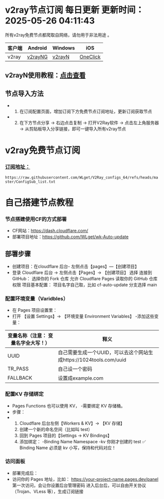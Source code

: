 <!-- AUTO_UPDATE_TIME -->
# v2ray节点订阅 每日更新 更新时间：2025-05-26 04:11:43
所有v2ray免费节点都爬取自网络，请勿用于非法用途 。

|  客户端  | Android  | Windows  | iOS  |
|  ----  | ----   | ----  |----  |
| v2ray  | [v2rayNG](https://github.com/v2fly/v2ray-core/releases/download/v5.32.0/v2ray-android-arm64-v8a.zip) | [v2rayN](https://github.com/2dust/v2rayN/releases/download/7.12.3/v2rayN-windows-64-desktop.zip) | [OneClick]() |
## v2rayN使用教程：[点击查看]()

## 节点导入方法
- 1. 在订阅配置页面，增加订阅下方免费节点订阅地址，更新订阅获取节点
- 2. 在下方节点分享 → 右边点击复制 → 打开V2Ray软件 → 点击左上角服务器 → 从剪贴板导入分享链接，即可一键导入所有v2ray节点
     
# v2ray免费节点订阅
### [订阅地址：]()
`https://raw.githubusercontent.com/WLget/V2Ray_configs_64/refs/heads/master/ConfigSub_list.txt`

# 自己搭建节点教程
### 节点搭建使用CF的方式部署
- CF网站：https://dash.cloudflare.com/
- 部署项目地址：https://github.com/WLget/wk-Auto-update

## 部署步骤

- 创建项目：在cloudflare 后台- 左侧点击【pages】—【创建项目】
- 登录 Cloudflare 后台 → 左侧点击【Pages】→ 【创建项目】 选择 连接到 GitHub： 选择你的 Fork 仓库 允许 Cloudflare Pages 读取你的 GitHub 仓库权限 项目基本配置： 项目名字自己取，比如 cf-auto-update 分支选择 main

### 配置环境变量（Varidbles）
- 在 Pages 项目设置里：
- 打开 【设置 Settings】→ 【环境变量 Environment Variables】 -添加这些变量：
  
|  变量名称（注意： 变量名字全大写！）  | 释义 |
|  ----  | ----   |
|  UUID  | 自己需要生成一个UUID，可以去这个网站生成https://1024tools.com/uuid  |
|  TR_PASS  | 自己设一个密码  |
|  FALLBACK  | 设置成example.com  |
### 配置KV 存储绑定
- Pages Functions 也可以使用 KV， -需要绑定 KV 存储桶。
- 步骤：
- 1. Cloudflare 后台左侧【Workers & KV】→ 【KV 存储】
  2. 创建一个新的命名空间（比如叫 test）
  3. 回到 Pages 项目的【Settings → KV Bindings】
  4. 添加绑定： -Binding Name Namespace -kv 你刚才创建的 test ✅ Binding Name 必须是 kv 小写，保持和代码对应！

### 访问面板
- 部署完成后：
- 访问你的 Pages 地址，比如： https://your-project-name.pages.dev/panel 第一次访问，会让你设置后台管理密码 进入后台后，可以自由开关协议（Trojan、VLess 等），生成订阅链接
